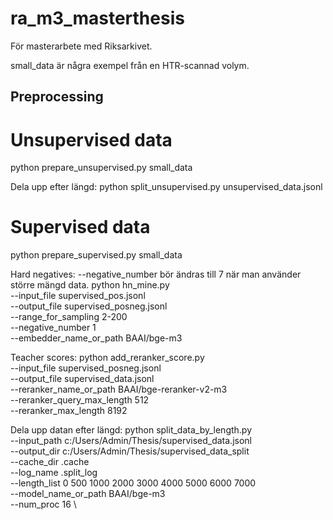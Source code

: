# ra_m3_masterthesis
För masterarbete med Riksarkivet.

small_data är några exempel från en HTR-scannad volym. 

## Preprocessing
# Unsupervised data
python prepare_unsupervised.py small_data

Dela upp efter längd:
python split_unsupervised.py unsupervised_data.jsonl

# Supervised data
python prepare_supervised.py small_data

Hard negatives:
--negative_number bör ändras till 7 när man använder större mängd data.
python hn_mine.py \
--input_file supervised_pos.jsonl \
--output_file supervised_posneg.jsonl \
--range_for_sampling 2-200 \
--negative_number 1 \
--embedder_name_or_path BAAI/bge-m3

Teacher scores:
python add_reranker_score.py \
--input_file supervised_posneg.jsonl \
--output_file supervised_data.jsonl \
--reranker_name_or_path BAAI/bge-reranker-v2-m3 \
--reranker_query_max_length 512 \
--reranker_max_length 8192

Dela upp datan efter längd:
python split_data_by_length.py \
--input_path c:/Users/Admin/Thesis/supervised_data.jsonl \
--output_dir c:/Users/Admin/Thesis/supervised_data_split \
--cache_dir .cache \
--log_name .split_log \
--length_list 0 500 1000 2000 3000 4000 5000 6000 7000 \
--model_name_or_path BAAI/bge-m3 \
--num_proc 16 \